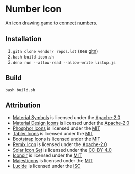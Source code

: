 # Number Icon

[An icon drawing game to connect numbers](https://marmooo.github.io/number-icon/).

## Installation

1. `gitn clone vendor/ repos.lst` (see [gitn](https://github.com/marmooo/gitn))
2. `bash build-icon.sh`
3. `deno run --allow-read --allow-write listup.js`

## Build

```
bash build.sh
```

## Attribution

- [Material Symbols](https://github.com/marella/material-symbols) is licensed
  under the
  [Apache-2.0](https://github.com/marella/material-symbols/blob/main/LICENSE)
- [Material Design Icons](https://github.com/marella/material-design-icons) is
  licensed under the
  [Apache-2.0](https://github.com/marella/material-design-icons/blob/main/LICENSE)
- [Phosphor Icons](https://github.com/phosphor-icons/core) is licensed under the
  [MIT](https://github.com/phosphor-icons/core/blob/main/LICENSE)
- [Tabler Icons](https://github.com/tabler/tabler-icons) is licensed under the
  [MIT](https://github.com/tabler/tabler-icons/blob/master/LICENSE)
- [Bootstrap Icons](https://github.com/twbs/icons) is licensed under the
  [MIT](https://github.com/twbs/icons/blob/main/LICENSE.md)
- [Remix Icon](https://github.com/Remix-Design/RemixIcon) is licensed under the
  [Apache-2.0](https://github.com/Remix-Design/RemixIcon/blob/master/License)
- [Solar Icon Set](https://github.com/480-Design/Solar-icon-set) is licensed
  under the
  [CC-BY-4.0](https://www.figma.com/community/file/1166831539721848736)
- [Iconoir](https://github.com/iconoir-icons/iconoir) is licensed under the
  [MIT](https://github.com/iconoir-icons/iconoir/blob/main/LICENSE)
- [Majesticons](https://github.com/halfmage/majesticons) is licensed under the
  [MIT](https://github.com/halfmage/majesticons/blob/main/LICENSE)
- [Lucide](https://github.com/lucide-icons/lucide) is licensed under the
  [ISC](https://github.com/lucide-icons/lucide/blob/main/LICENSE)
